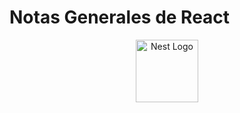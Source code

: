 # Notas Generales de React

<p align="center">
  <img src="https://upload.wikimedia.org/wikipedia/commons/thumb/4/47/React.svg/512px-React.svg.png" width="100" alt="Nest Logo" />
</p>

